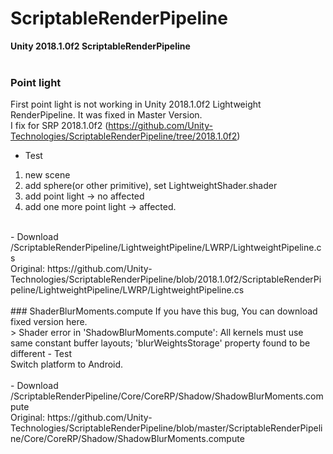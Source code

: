 # ScriptableRenderPipeline
**Unity 2018.1.0f2 ScriptableRenderPipeline** <BR/><BR/>

### Point light
First point light is not working in Unity 2018.1.0f2 Lightweight RenderPipeline. It was fixed in Master Version.<BR/>
I fix for SRP 2018.1.0f2 (https://github.com/Unity-Technologies/ScriptableRenderPipeline/tree/2018.1.0f2)<BR/>
- Test<BR/>
 1. new scene<BR/>
 2. add sphere(or other primitive), set LightweightShader.shader<BR/>
 3. add point light -> no affected<BR/>
 4. add one more point light -> affected.<BR/>
<BR/>
- Download<BR/>
/ScriptableRenderPipeline/LightweightPipeline/LWRP/LightweightPipeline.cs<BR/>
Original: https://github.com/Unity-Technologies/ScriptableRenderPipeline/blob/2018.1.0f2/ScriptableRenderPipeline/LightweightPipeline/LWRP/LightweightPipeline.cs
<BR/>
<BR/>
### ShaderBlurMoments.compute
If you have this bug, You can download fixed version here.<BR/>
 > Shader error in 'ShadowBlurMoments.compute': All kernels must use same constant buffer layouts; 'blurWeightsStorage' property found to be different
- Test<BR/>
 Switch platform to Android.<BR/>
<BR/>
- Download<BR/>
/ScriptableRenderPipeline/Core/CoreRP/Shadow/ShadowBlurMoments.compute<BR/>
Original: 
https://github.com/Unity-Technologies/ScriptableRenderPipeline/blob/master/ScriptableRenderPipeline/Core/CoreRP/Shadow/ShadowBlurMoments.compute
<BR/>
<BR/>